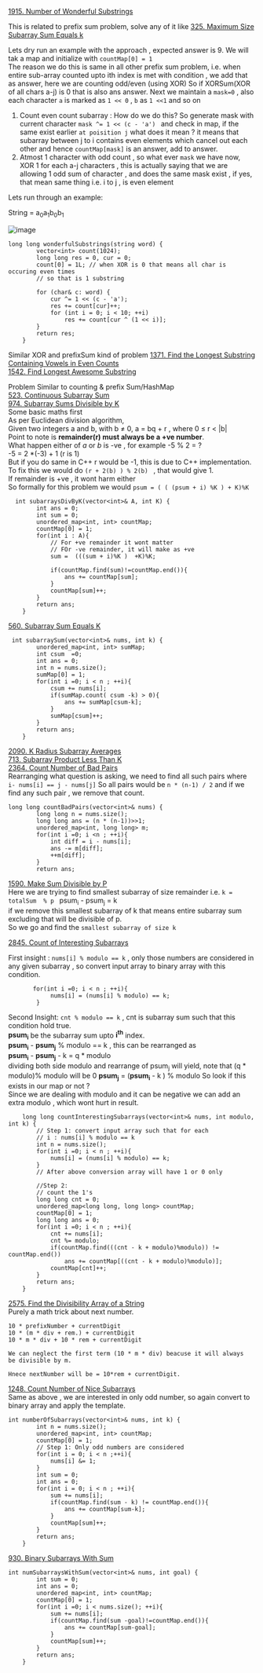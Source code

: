 [1915. Number of Wonderful Substrings](https://leetcode.com/problems/number-of-wonderful-substrings/description/)  

This is related to prefix sum problem, solve  any of it like 
[325. Maximum Size Subarray Sum Equals k](https://leetcode.com/problems/maximum-size-subarray-sum-equals-k/)  
 
 Lets dry run an example with the approach , expected answer is 9.
 We will tak a map and initialize with ```countMap[0] = 1```  
 The reason we do this is same in all other prefix sum problem, i.e. when entire sub-array counted upto ith index is met with condition , we add that as answer, here we are counting odd/even (using XOR)
 So if XORSum(XOR of all chars a-j) is 0  that is also ans answer.
 Next we maintain a ```mask=0``` , also each character ```a``` is marked as ```1 << 0``` ,   ```b``` as ```1 <<1```  and so on  

 1. Count even count subarray  :  How do we do this? So generate mask with current character ```mask ^= 1 << (c - 'a') ```
    and check in map, if the same exist earlier ``` at poisition j ``` what does it mean  ? it means that  subarray between  j to i contains even elements which cancel out each other and hence ```countMap[mask]``` is an answer, add to answer.
 2. Atmost 1 character with odd count , so what ever ```mask``` we have now, XOR 1 for each a-j characters , this is actually saying that we are allowing 1 odd sum of character , and does the same mask exist , if yes, that mean same thing i.e.  i to j , is even element

  Lets run through an example:
  
String = a<sub>0</sub>a<sub>1</sub>b<sub>0</sub>b<sub>1</sub>

![image](https://github.com/c0D3M/Algorithms/assets/20656683/41ff07d5-d9d2-4a0e-9e8e-a19933315f30)
```
long long wonderfulSubstrings(string word) {
        vector<int> count(1024);
        long long res = 0, cur = 0;
        count[0] = 1L; // when XOR is 0 that means all char is occuring even times 
        // so that is 1 substring

        for (char& c: word) {
            cur ^= 1 << (c - 'a');
            res += count[cur]++;
            for (int i = 0; i < 10; ++i)
                res += count[cur ^ (1 << i)];
        }
        return res;
    }
```

Similar XOR and prefixSum kind of problem
[1371. Find the Longest Substring Containing Vowels in Even Counts](https://leetcode.com/problems/find-the-longest-substring-containing-vowels-in-even-counts/description/)  
[1542. Find Longest Awesome Substring](https://leetcode.com/problems/find-longest-awesome-substring/description/)  

Problem Similar to counting & prefix Sum/HashMap  
[523. Continuous Subarray Sum](https://leetcode.com/problems/continuous-subarray-sum/description/)  
[974. Subarray Sums Divisible by K](https://leetcode.com/problems/subarray-sums-divisible-by-k/)  
Some basic maths first  
As per Euclidean division algorithm,  
Given two integers a and b, with b ≠ 0, a = bq + r , where 0 ≤ r < |b|  
Point to note is **remainder(r) must always be a +ve number**.  
What happen either of *a* or *b* is -ve , for example -5 % 2 = ?   
-5 = 2 *(-3) + 1 (r is 1)  
But if you do same in C++  r would be -1, this is due to C++ implementation.  
To fix this we would do ```(r + 2(b) ) % 2(b) ``` , that would give 1.  
If remainder is +ve , it wont harm either  
So formally for this problem  we would ``` psum = ( ( (psum + i) %K ) + K)%K ```  
```
  int subarraysDivByK(vector<int>& A, int K) {
        int ans = 0;
        int sum = 0;
        unordered_map<int, int> countMap;
        countMap[0] = 1;
        for(int i : A){
            // For +ve remainder it wont matter
            // FOr -ve remainder, it will make as +ve
            sum =  (((sum + i)%K )  +K)%K;
            
            if(countMap.find(sum)!=countMap.end()){
                ans += countMap[sum];
            }
            countMap[sum]++;
        }
        return ans;
    }
```

[560. Subarray Sum Equals K](https://leetcode.com/problems/subarray-sum-equals-k/description/)  
```
 int subarraySum(vector<int>& nums, int k) {
        unordered_map<int, int> sumMap; 
        int csum  =0;
        int ans = 0;
        int n = nums.size();
        sumMap[0] = 1;
        for(int i =0; i < n ; ++i){
            csum += nums[i];
            if(sumMap.count( csum -k) > 0){
                ans += sumMap[csum-k];
            }
            sumMap[csum]++;
        }
        return ans;
    }
```
[2090. K Radius Subarray Averages](https://leetcode.com/problems/k-radius-subarray-averages/description/)  
[713. Subarray Product Less Than K](https://leetcode.com/problems/subarray-product-less-than-k/description/)  
[2364. Count Number of Bad Pairs](https://leetcode.com/problems/count-number-of-bad-pairs/description/)  
Rearranging what question is asking, we need to find all such pairs where ```i- nums[i] == j - nums[j]```
So all pairs would be ```n * (n-1) / 2``` and if we find any such pair , we remove that count.
```
long long countBadPairs(vector<int>& nums) {
        long long n = nums.size();
        long long ans = (n * (n-1))>>1;
        unordered_map<int, long long> m;
        for(int i =0; i <n ; ++i){
            int diff = i - nums[i];
            ans -= m[diff];
            ++m[diff];
        }
        return ans;
```

[1590. Make Sum Divisible by P](https://leetcode.com/problems/make-sum-divisible-by-p/description/)  
Here we are trying to find smallest subarray of size remainder i.e. ```k = totalSum  % p ```
psum<sub>i</sub> - psum<sub>j</sub> = k   
if we remove this smallest subarray of k that means entire subarray sum excluding that will be divisible of p.  
So we go and find the ```smallest subarray of size k``` 

[2845. Count of Interesting Subarrays](https://leetcode.com/problems/count-of-interesting-subarrays/description/)  

First insight : ```nums[i] % modulo == k``` , only those numbers are considered in any given subarray , so convert input array 
to binary array with this condition.
```
       for(int i =0; i < n ; ++i){
            nums[i] = (nums[i] % modulo) == k;
        }
```

Second Insight: 
``` cnt % modulo == k ``` , cnt is subarray sum such that this condition hold true.  
**psum<sub>i</sub>** be the subarray sum upto **i<sup>th</sup>** index.  
**psum<sub>i</sub>** - **psum<sub>j</sub>** % modulo == k , this can be rearranged as  
**psum<sub>i</sub>** - **psum<sub>j</sub>** - k = q * modulo  
dividing both side modulo and rearrange of psum<sub>j</sub> will yield, note that (q * modulo)% modulo will be 0
**psum<sub>j</sub>** = (**psum<sub>i</sub>** - k  ) % modulo
So look if this exists in our map or not ?  
Since we are dealing with modulo and it can be negative we can add an extra  modulo , which wont hurt in result.   

```
    long long countInterestingSubarrays(vector<int>& nums, int modulo, int k) {
        // Step 1: convert input array such that for each
        // i : nums[i] % modulo == k
        int n = nums.size();
        for(int i =0; i < n ; ++i){
            nums[i] = (nums[i] % modulo) == k;
        }
        // After above conversion array will have 1 or 0 only

        //Step 2:
        // count the 1's
        long long cnt = 0;
        unordered_map<long long, long long> countMap;
        countMap[0] = 1;
        long long ans = 0;
        for(int i =0; i < n ; ++i){
            cnt += nums[i];
            cnt %= modulo;
            if(countMap.find(((cnt - k + modulo)%modulo)) != countMap.end())
                ans += countMap[((cnt - k + modulo)%modulo)];
            countMap[cnt]++;
        }
        return ans;
    }
```
[2575. Find the Divisibility Array of a String](https://leetcode.com/problems/find-the-divisibility-array-of-a-string/description/)  
Purely a math trick about next number.  
```
10 * prefixNumber + currentDigit 
10 * (m * div + rem.) + currentDigit 
10 * m * div + 10 * rem + currentDigit 

We can neglect the first term (10 * m * div) beacuse it will always
be divisible by m. 

Hnece nextNumber will be = 10*rem + currentDigit. 
```


[1248. Count Number of Nice Subarrays](https://leetcode.com/problems/count-number-of-nice-subarrays/description/)  
Same as above , we are interested in only odd number, so again convert to binary array and apply the template.  
```
int numberOfSubarrays(vector<int>& nums, int k) {
        int n = nums.size();
        unordered_map<int, int> countMap;
        countMap[0] = 1;
        // Step 1: Only odd numbers are considered
        for(int i = 0; i < n ;++i){
            nums[i] &= 1;
        }
        int sum = 0;
        int ans = 0;
        for(int i = 0; i < n ; ++i){
            sum += nums[i];
            if(countMap.find(sum - k) != countMap.end()){
                ans += countMap[sum-k];
            }
            countMap[sum]++;
        }
        return ans;
    }
```
[930. Binary Subarrays With Sum](https://leetcode.com/problems/binary-subarrays-with-sum/description/)  
```
int numSubarraysWithSum(vector<int>& nums, int goal) {
        int sum = 0;
        int ans = 0;
        unordered_map<int, int> countMap;
        countMap[0] = 1;
        for(int i =0; i < nums.size(); ++i){
            sum += nums[i];
            if(countMap.find(sum -goal)!=countMap.end()){
                ans += countMap[sum-goal];
            }
            countMap[sum]++;
        }
        return ans;
    }
```
